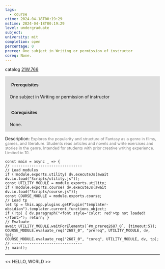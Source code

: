 ```yaml
---
tags:
  - course
ctime: 2024-04-18T00:19:29
mstime: 2024-04-18T00:19:29
level: undergraduate
subject: 
university: mit
completion: open
percentage: 0
prereq: One subject in Writing or permission of instructor
coreq: None.
---
```


catalog [21W.766](http://student.mit.edu/catalog/m21Wb.html#21W.766)

<span style="display: block; padding: 15px; background-color: rgb(100, 100, 100, 0.2);"><font id="m_prereq2687_0" style="display: block; font-family: Arial, sans-serif; font-weight: bold; padding: 5px">Prerequisites</font><br><span id="prereq2687_0">One subject in Writing or permission of instructor</span></span>
<span style="display: block; padding: 15px; background-color: rgb(100, 100, 100, 0.2);"><font id="m_coreq2687_0" style="display: block; font-family: Arial, sans-serif; font-weight: bold; padding: 5px">Corequisites</font><br><span id="coreq2687_0">None.</span></span>

<font style="">Description:</font>
<font style="color: grey; font-size: 0.8rem;">Explores the popularity and structure of Fantasy as a genre in films, games, and literature. Students read articles and novels and write exercises and stories in the genre. Intended for students with prior creative writing experience. Limited to 10.</font>

```dataviewjs
const main = async _ => {
// --------------------------------
// Load modules
if (!module.exports.utility) dv.executeJs(await dv.io.load("Scripts/utility.js"));
const UTILITY_MODULE = module.exports.utility;
if (!module.exports.course) dv.executeJs(await dv.io.load("Scripts/course.js"));
const COURSE_MODULE = module.exports.course;
// Load tp
let tp = this.app.plugins.getPlugin("templater-obsidian").templater.current_functions_object;
if (!tp) { dv.paragraph("<font style='color: red'>tp not loaded!</font>"); return; }
// Evaluate
await UTILITY_MODULE.waitForElements(`#m_prereq2687_0`, {timeout:5});
COURSE_MODULE.evaluate_req("2687_0", "prereq", UTILITY_MODULE, dv, tp);
COURSE_MODULE.evaluate_req("2687_0", "coreq", UTILITY_MODULE, dv, tp);
// --------------------------------
}; main();
```

---

<< HELLO, WORLD >>
